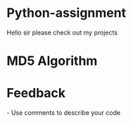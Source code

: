 # Python-assignment
 Hello sir please check out my projects

# MD5 Algorithm 

<h1>Feedback</h1>
- Use comments to describe your code

